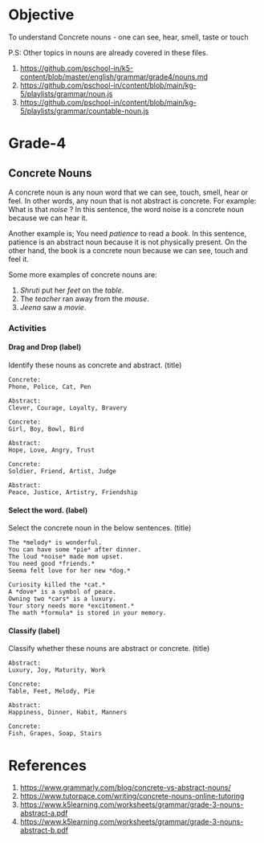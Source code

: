 # Objective

To understand Concrete nouns - one can see, hear, smell, taste or touch

P.S: Other topics in nouns are already covered in these files.
1. https://github.com/pschool-in/k5-content/blob/master/english/grammar/grade4/nouns.md
2. https://github.com/pschool-in/content/blob/main/kg-5/playlists/grammar/noun.js
3. https://github.com/pschool-in/content/blob/main/kg-5/playlists/grammar/countable-noun.js

# Grade-4

## Concrete Nouns

A concrete noun is any noun word that we can see, touch, smell, hear or feel. In other words, any noun that is not abstract is concrete. For example:
What is that *noise* ?
In this sentence, the word noise is a concrete noun because we can hear it.

Another example is;
You need *patience* to read a *book*.
In this sentence, patience is an abstract noun because it is not physically present. On the other hand, the book is a concrete noun because we can see, touch and feel it.

Some more examples of concrete nouns are:
1. *Shruti* put her *feet* on the *table*.
2. The *teacher* ran away from the *mouse*.
3. *Jeena* saw a *movie*.

### Activities

#### Drag and Drop (label)

Identify these nouns as concrete and abstract. (title)
```
Concrete:
Phone, Police, Cat, Pen

Abstract:
Clever, Courage, Loyalty, Bravery
```

```
Concrete:
Girl, Boy, Bowl, Bird

Abstract:
Hope, Love, Angry, Trust
```

```
Concrete:
Soldier, Friend, Artist, Judge

Abstract:
Peace, Justice, Artistry, Friendship
```

#### Select the word. (label)

Select the concrete noun in the below sentences. (title)
```
The *melody* is wonderful.
You can have some *pie* after dinner.
The loud *noise* made mom upset.
You need good *friends.*
Seema felt love for her new *dog.*
```

```
Curiosity killed the *cat.*
A *dove* is a symbol of peace.
Owning two *cars* is a luxury.
Your story needs more *excitement.*
The math *formula* is stored in your memory.
```

#### Classify (label)

Classify whether these nouns are abstract or concrete. (title)
```
Abstract:
Luxury, Joy, Maturity, Work

Concrete:
Table, Feet, Melody, Pie
```

```
Abstract:
Happiness, Dinner, Habit, Manners

Concrete:
Fish, Grapes, Soap, Stairs
```

# References

1. https://www.grammarly.com/blog/concrete-vs-abstract-nouns/
2. https://www.tutorpace.com/writing/concrete-nouns-online-tutoring
3. https://www.k5learning.com/worksheets/grammar/grade-3-nouns-abstract-a.pdf
4. https://www.k5learning.com/worksheets/grammar/grade-3-nouns-abstract-b.pdf

